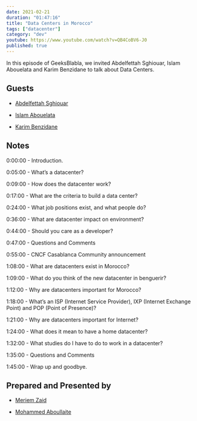 ```yaml
---
date: 2021-02-21
duration: "01:47:16"
title: "Data Centers in Morocco"
tags: ["datacenter"]
category: "dev"
youtube: https://www.youtube.com/watch?v=QB4CoBV6-J0
published: true
---
```


In this episode of GeeksBlabla, we invited Abdelfettah Sghiouar, Islam Abouelata and Karim Benzidane to talk about Data Centers.

## Guests

- [Abdelfettah Sghiouar](https://twitter.com/boredabdel)

- [Islam Abouelata](https://web.facebook.com/islam.abouelata?_rdc=1&_rdr)

- [Karim Benzidane](https://www.linkedin.com/in/benzidanekarim)

## Notes

0:00:00 - Introduction.

0:05:00 - What’s a datacenter?

0:09:00 - How does the datacenter work?

0:17:00 - What are the criteria to build a data center?

0:24:00 - What job positions exist, and what people do?

0:36:00 - What are datacenter impact on environment?

0:44:00 - Should you care as a developer?

0:47:00 - Questions and Comments

0:55:00 - CNCF Casablanca Community announcement

1:08:00 - What are datacenters exist in Morocco?

1:09:00 - What do you think of the new datacenter in benguerir?

1:12:00 - Why are datacenters important for Morocco?

1:18:00 - What’s an ISP (Internet Service Provider), IXP (Internet Exchange Point) and POP (Point of Presence)?

1:21:00 - Why are datacenters important for Internet?

1:24:00 - What does it mean to have a home datacenter?

1:32:00 - What studies do I have to do to work in a datacenter?

1:35:00 - Questions and Comments

1:45:00 - Wrap up and goodbye.

## Prepared and Presented by

- [Meriem Zaid](https://www.facebook.com/MeriemZaid)

- [Mohammed Aboullaite](https://aboullaite.me/)
